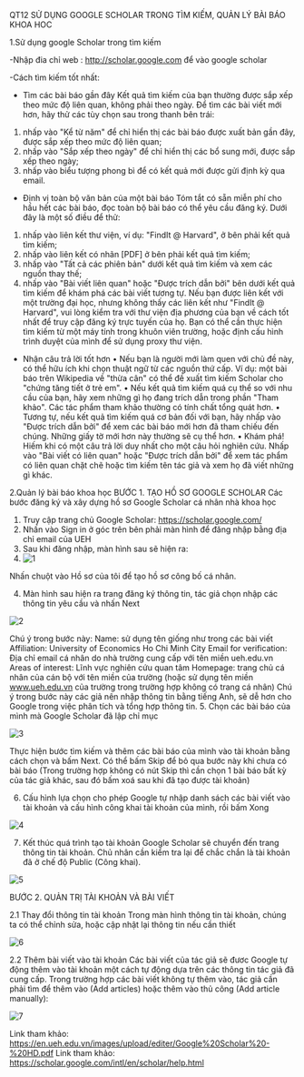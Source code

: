 QT12 SỬ DỤNG GOOGLE SCHOLAR TRONG TÌM KIẾM, QUẢN LÝ BÀI BÁO KHOA HOC

1.Sử dụng google Scholar trong tìm kiếm

-Nhập đia chỉ web : http://scholar.google.com để vào google scholar

-Cách tìm kiếm tốt nhất:
+ Tìm các bài báo gần đây
Kết quả tìm kiếm của bạn thường được sắp xếp theo mức độ liên quan, không phải theo ngày. Để tìm các bài viết mới hơn, hãy thử các tùy chọn sau trong thanh bên trái:
1.	nhấp vào "Kể từ năm" để chỉ hiển thị các bài báo được xuất bản gần đây, được sắp xếp theo mức độ liên quan;
2.	nhấp vào "Sắp xếp theo ngày" để chỉ hiển thị các bổ sung mới, được sắp xếp theo ngày;
3.	nhấp vào biểu tượng phong bì để có kết quả mới được gửi định kỳ qua email.
+ Định vị toàn bộ văn bản của một bài báo
Tóm tắt có sẵn miễn phí cho hầu hết các bài báo, đọc toàn bộ bài báo có thể yêu cầu đăng ký. Dưới đây là một số điều để thử:
1.	nhấp vào liên kết thư viện, ví dụ: "FindIt @ Harvard", ở bên phải kết quả tìm kiếm;
2.	nhấp vào liên kết có nhãn [PDF] ở bên phải kết quả tìm kiếm;
3.	nhấp vào "Tất cả các phiên bản" dưới kết quả tìm kiếm và xem các nguồn thay thế;
4.	nhấp vào "Bài viết liên quan" hoặc "Được trích dẫn bởi" bên dưới kết quả tìm kiếm để khám phá các bài viết tương tự.
Nếu bạn được liên kết với một trường đại học, nhưng không thấy các liên kết như "FindIt @ Harvard", vui lòng kiểm tra với thư viện địa phương của bạn về cách tốt nhất để truy cập đăng ký trực tuyến của họ. Bạn có thể cần thực hiện tìm kiếm từ một máy tính trong khuôn viên trường, hoặc định cấu hình trình duyệt của mình để sử dụng proxy thư viện.
+ Nhận câu trả lời tốt hơn
•	Nếu bạn là người mới làm quen với chủ đề này, có thể hữu ích khi chọn thuật ngữ từ các nguồn thứ cấp. Ví dụ: một bài báo trên Wikipedia về "thừa cân" có thể đề xuất tìm kiếm Scholar cho "chứng tăng tiết ở trẻ em".
•	Nếu kết quả tìm kiếm quá cụ thể so với nhu cầu của bạn, hãy xem những gì họ đang trích dẫn trong phần "Tham khảo". Các tác phẩm tham khảo thường có tính chất tổng quát hơn.
•	Tương tự, nếu kết quả tìm kiếm quá cơ bản đối với bạn, hãy nhấp vào "Được trích dẫn bởi" để xem các bài báo mới hơn đã tham chiếu đến chúng. Những giấy tờ mới hơn này thường sẽ cụ thể hơn.
•	Khám phá! Hiếm khi có một câu trả lời duy nhất cho một câu hỏi nghiên cứu. Nhấp vào "Bài viết có liên quan" hoặc "Được trích dẫn bởi" để xem tác phẩm có liên quan chặt chẽ hoặc tìm kiếm tên tác giả và xem họ đã viết những gì khác.

2.Quản lý bài báo khoa học
BƯỚC 1. TẠO HỒ SƠ GOOGLE SCHOLAR Các bước đăng ký và xây dựng hồ sơ Google Scholar cá nhân nhà khoa học 
1. Truy cập trang chủ Google Scholar: https://scholar.google.com/ 
2. Nhấn vào Sign in ở góc trên bên phải màn hình để đăng nhập bằng địa chỉ email của UEH 
3. Sau khi đăng nhập, màn hình sau sẽ hiện ra:
4. ![1](https://user-images.githubusercontent.com/80671377/112791688-43aa7d80-908c-11eb-9aa1-d323bb6b41eb.PNG)
 

Nhấn chuột vào Hồ sơ của tôi để tạo hồ sơ công bố cá nhân.

4. Màn hình sau hiện ra trang đăng ký thông tin, tác giả chọn nhập các thông tin yêu cầu và nhấn Next

![2](https://user-images.githubusercontent.com/80671377/112791692-46a56e00-908c-11eb-87bb-2f61364cac75.PNG)
 
Chú ý trong bước này: Name: sử dụng tên giống như trong các bài viết Affiliation: University of Economics Ho Chi Minh City Email for verification: Địa chỉ email cá nhân do nhà trường cung cấp với tên miền ueh.edu.vn Areas of interest: Lĩnh vực nghiên cứu quan tâm Homepage: trang chủ cá nhân của cán bộ với tên miền của trường (hoặc sử dụng tên miền www.ueh.edu.vn của trường trong trường hợp không có trang cá nhân) Chú ý trong bước này các giả nên nhập thông tin bằng tiếng Anh, sẽ dễ hơn cho Google trong việc phân tích và tổng hợp thông tin. 
5.	Chọn các bài báo của mình mà Google Scholar đã lập chỉ mục

![3](https://user-images.githubusercontent.com/80671377/112791696-4907c800-908c-11eb-9aa3-c9a44e577652.PNG)
 
Thực hiện bước tìm kiếm và thêm các bài báo của mình vào tài khoản bằng cách chọn và bấm Next. Có thể bấm Skip để bỏ qua bước này khi chưa có bài báo (Trong trường hợp không có nút Skip thì cần chọn 1 bài báo bất kỳ của tác giả khác, sau đó bấm xoá sau khi đã tạo được tài khoản)

6.	Cấu hình lựa chọn cho phép Google tự nhập danh sách các bài viết vào tài khoản và cấu hình công khai tài khoản của mình, rồi bấm Xong

![4](https://user-images.githubusercontent.com/80671377/112791703-4b6a2200-908c-11eb-8ffc-14902d1bfcdc.PNG)
 
7. Kết thúc quá trình tạo tài khoản Google Scholar sẽ chuyển đến trang thông tin tài khoản. Chủ nhân cần kiểm tra lại để chắc chắn là tài khoản đã ở chế độ Public (Công khai).

![5](https://user-images.githubusercontent.com/80671377/112791710-4dcc7c00-908c-11eb-9136-bf3fc9cf8c5b.PNG) 

BƯỚC 2. QUẢN TRỊ TÀI KHOẢN VÀ BÀI VIẾT

2.1 Thay đổi thông tin tài khoản
Trong màn hình thông tin tài khoản, chúng ta có thể chỉnh sửa, hoặc cập nhật lại thông tin nếu cần thiết

![6](https://user-images.githubusercontent.com/80671377/112791717-4f963f80-908c-11eb-9411-bb8dcbbc4d27.PNG) 

2.2 Thêm bài viết vào tài khoản Các bài viết của tác giả sẽ đươc Google tự động thêm vào tài khoản một cách tự động dựa trên các thông tin tác giả đã cung cấp. Trong trường hợp các bài viết không tự thêm vào, tác giả cần phải tìm để thêm vào (Add articles) hoặc thêm vào thủ công (Add article manually):

![7](https://user-images.githubusercontent.com/80671377/112791728-51600300-908c-11eb-8216-97e1f1107fdf.PNG) 

Link tham khảo: https://en.ueh.edu.vn/images/upload/editer/Google%20Scholar%20-%20HD.pdf
Link tham khảo:  https://scholar.google.com/intl/en/scholar/help.html
